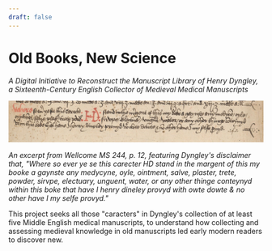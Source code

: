 ```yaml
---
draft: false
---
```

# Old Books, New Science
*A Digital Initiative to Reconstruct the Manuscript Library of Henry Dyngley, a Sixteenth-Century English Collector of Medieval Medical Manuscripts*

![Wellcome MS 244 p. 12](https://github.com/cu-mkp/dyngleyfamily-editioncrafter-website/blob/dev/content/dyngleydisclaimer.jpg?raw=true)

*An excerpt from Wellcome MS 244, p. 12, featuring Dyngley's disclaimer that, "Where so ever ye se this carecter HD stand in the margent of this my booke a gaynste any medycyne, oyle, ointment, salve, plaster, trete, powder, sirvpe, electuary, unguent, water, or any other thinge conteynyd within this boke that have I henry dineley provyd with owte dowte & no other have I my selfe provyd."*

This project seeks all those "caracters" in Dyngley's collection of at least five Middle English medical manuscripts, to understand how collecting and assessing medieval knowledge in old manuscripts led early modern readers to discover new.


